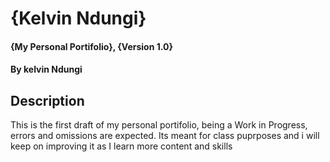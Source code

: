 # {Kelvin Ndungi}
#### {My Personal Portifolio}, {Version 1.0}
#### By **kelvin Ndungi**
## Description
This is the first draft of my personal portifolio, being a Work in Progress, errors and omissions are expected. Its meant for class puprposes and i will keep on improving it as I learn more content and skills
